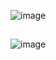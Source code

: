![image](https://github.com/user-attachments/assets/5eb14f93-9667-488a-874a-949b15c3108c)
##
![image](https://github.com/user-attachments/assets/a072ef9c-31c5-4a08-8d0d-81d0d4f8615d)
